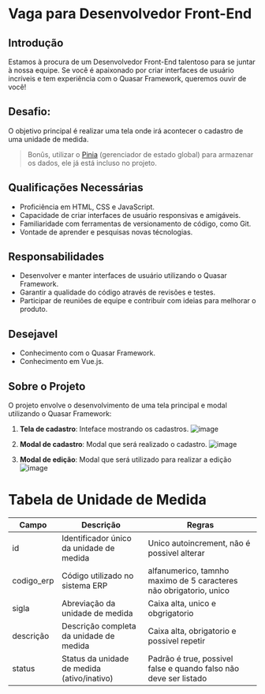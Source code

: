 # Vaga para Desenvolvedor Front-End

## Introdução
Estamos à procura de um Desenvolvedor Front-End talentoso para se juntar à nossa equipe. Se você é apaixonado por criar interfaces de usuário incríveis e tem experiência com o Quasar Framework, queremos ouvir de você!

## Desafio:
O objetivo principal é realizar uma tela onde irá acontecer o cadastro de uma unidade de medida.
> Bonûs, utilizar o [Pinia](https://pinia.vuejs.org/) (gerenciador de estado global) para armazenar os dados, ele já está incluso no projeto.

## Qualificações Necessárias
- Proficiência em HTML, CSS e JavaScript.
- Capacidade de criar interfaces de usuário responsivas e amigáveis.
- Familiaridade com ferramentas de versionamento de código, como Git.
- Vontade de aprender e pesquisas novas técnologias.

## Responsabilidades
- Desenvolver e manter interfaces de usuário utilizando o Quasar Framework.
- Garantir a qualidade do código através de revisões e testes.
- Participar de reuniões de equipe e contribuir com ideias para melhorar o produto.

## Desejavel
- Conhecimento com o Quasar Framework.
- Conhecimento em Vue.js.

## Sobre o Projeto
O projeto envolve o desenvolvimento de uma tela principal e modal utilizando o Quasar Framework:
1. **Tela de cadastro**: Inteface mostrando os cadastros.
![image](https://github.com/user-attachments/assets/44b0d748-8015-4dfe-852c-067cb346af7a)

3. **Modal de cadastro**: Modal que será realizado o cadastro.
![image](https://github.com/user-attachments/assets/ef33e15a-c2ca-4283-ab36-ae2157369cc4)

5. **Modal de edição**: Modal que será utilizado para realizar a edição
![image](https://github.com/user-attachments/assets/13b3c111-8eef-4600-b686-11482c7ee9dd)

# Tabela de Unidade de Medida
| Campo       | Descrição                                      | Regras                                                             |
|-------------|------------------------------------------------|--------------------------------------------------------------------|
| id          | Identificador único da unidade de medida       | Unico autoincrement, não é possivel alterar                        |
| codigo_erp  | Código utilizado no sistema ERP                | alfanumerico, tamnho maximo de 5 caracteres não obrigatorio, unico |
| sigla       | Abreviação da unidade de medida                | Caixa alta, unico e obgrigatorio                                   |
| descrição   | Descrição completa da unidade de medida        | Caixa alta, obrigatorio e possivel repetir                         |
| status      | Status da unidade de medida (ativo/inativo)    | Padrão é true, possivel false e quando falso não deve ser listado  |

